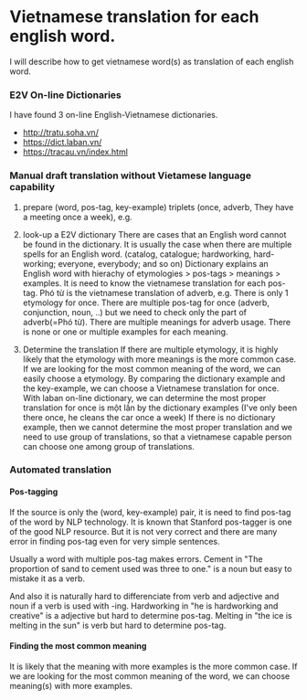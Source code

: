 # Vietnamese translation for each english word.
I will describe how to get vietnamese word(s) as translation of each english word.

### E2V On-line Dictionaries
I have found 3 on-line English-Vietnamese dictionaries.
* http://tratu.soha.vn/
* https://dict.laban.vn/
* https://tracau.vn/index.html

### Manual draft translation without Vietamese language capability
1. prepare (word, pos-tag, key-example) triplets
(once, adverb, They have a meeting once a week), e.g.

2. look-up a E2V dictionary
There are cases that an English word cannot be found in the dictionary.
It is usually the case when there are multiple spells for an English word.
(catalog, catalogue; hardworking, hard-working; everyone, everybody; and so on)
Dictionary explains an English word with hierachy of etymologies > pos-tags > meanings > examples.
It is need to know the vietnamese translation for each pos-tag.
Phó từ is the vietnamese translation of adverb, e.g.
There is only 1 etymology for once.
There are multiple pos-tag for once (adverb, conjunction, noun, ..) but we need to check only the part of adverb(=Phó từ).
There are multiple meanings for adverb usage.
There is none or one or multiple examples for each meaning.

3. Determine the translation
If there are multiple etymology, it is highly likely that the etymology with more meanings is the more common case.
If we are looking for the most common meaning of the word, we can easily choose a etymology.
By comparing the dictionary example and the key-example, we can choose a Vietnamese translation for once.
With laban on-line dictionary, we can determine the most proper translation for once is một lần by the dictionary examples (I've only been there once, he cleans the car once a week)
If there is no dictionary example, then we cannot determine the most proper translation and we need to use group of translations, so that a vietnamese capable person can choose one among group of translations.

### Automated translation
#### Pos-tagging
If the source is only the (word, key-example) pair, it is need to find pos-tag of the word by NLP technology.
It is known that Stanford pos-tagger is one of the good NLP resource.
But it is not very correct and there are many error in finding pos-tag even for very simple sentences.

Usually a word with multiple pos-tag makes errors.
Cement in "The proportion of sand to cement used was three to one." is a noun but easy to mistake it as a verb.

And also it is naturally hard to differenciate from verb and adjective and noun if a verb is used with -ing.
Hardworking in "he is hardworking and creative" is a adjective but hard to determine pos-tag.
Melting in "the ice is melting in the sun" is verb but hard to determine pos-tag.

#### Finding the most common meaning
It is likely that the meaning with more examples is the more common case.
If we are looking for the most common meaning of the word, we can choose meaning(s) with more examples.
